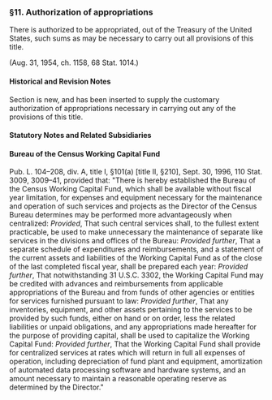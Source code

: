 ### §11. Authorization of appropriations ###

There is authorized to be appropriated, out of the Treasury of the United States, such sums as may be necessary to carry out all provisions of this title.

(Aug. 31, 1954, ch. 1158, 68 Stat. 1014.)

#### Historical and Revision Notes ####

Section is new, and has been inserted to supply the customary authorization of appropriations necessary in carrying out any of the provisions of this title.

#### **Statutory Notes and Related Subsidiaries** ####

#### Bureau of the Census Working Capital Fund ####

Pub. L. 104–208, div. A, title I, §101(a) [title II, §210], Sept. 30, 1996, 110 Stat. 3009, 3009–41, provided that: "There is hereby established the Bureau of the Census Working Capital Fund, which shall be available without fiscal year limitation, for expenses and equipment necessary for the maintenance and operation of such services and projects as the Director of the Census Bureau determines may be performed more advantageously when centralized: *Provided*, That such central services shall, to the fullest extent practicable, be used to make unnecessary the maintenance of separate like services in the divisions and offices of the Bureau: *Provided further*, That a separate schedule of expenditures and reimbursements, and a statement of the current assets and liabilities of the Working Capital Fund as of the close of the last completed fiscal year, shall be prepared each year: *Provided further*, That notwithstanding 31 U.S.C. 3302, the Working Capital Fund may be credited with advances and reimbursements from applicable appropriations of the Bureau and from funds of other agencies or entities for services furnished pursuant to law: *Provided further*, That any inventories, equipment, and other assets pertaining to the services to be provided by such funds, either on hand or on order, less the related liabilities or unpaid obligations, and any appropriations made hereafter for the purpose of providing capital, shall be used to capitalize the Working Capital Fund: *Provided further*, That the Working Capital Fund shall provide for centralized services at rates which will return in full all expenses of operation, including depreciation of fund plant and equipment, amortization of automated data processing software and hardware systems, and an amount necessary to maintain a reasonable operating reserve as determined by the Director."